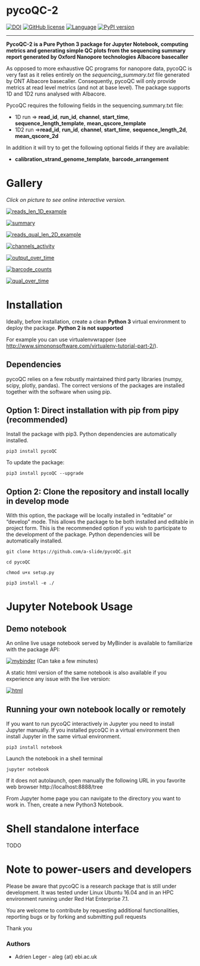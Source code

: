 # pycoQC-2

[![DOI](https://zenodo.org/badge/94531811.svg)](https://zenodo.org/badge/latestdoi/94531811)
[![GitHub license](https://img.shields.io/github/license/a-slide/pycoQC.svg)](https://github.com/a-slide/pycoQC/blob/master/LICENSE)
[![Language](./pictures/language-Python3-brightgreen.svg)](https://www.python.org/)
[![PyPI version](https://badge.fury.io/py/pycoQC.svg)](https://badge.fury.io/py/pycoQC)

---

**PycoQC-2 is a Pure Python 3 package for Jupyter Notebook, computing metrics and generating simple QC plots from the sequencing summary report generated by Oxford Nanopore technologies Albacore basecaller**

As opposed to more exhaustive QC programs for nanopore data, pycoQC is very fast as it relies entirely on the *sequencing_summary.txt* file generated by ONT Albacore basecaller. Consequently, pycoQC will only provide metrics at read level metrics (and not at base level). The package supports 1D and 1D2 runs analysed with Albacore.

PycoQC requires the following fields in the sequencing.summary.txt file:

* 1D run => **read_id**, **run_id**, **channel**, **start_time**, **sequence_length_template**, **mean_qscore_template**
* 1D2 run =>**read_id**, **run_id**, **channel**, **start_time**, **sequence_length_2d**, **mean_qscore_2d**

In addition it will try to get the following optional fields if they are available:

* **calibration_strand_genome_template**, **barcode_arrangement**

# Gallery

*Click on picture to see online interactive version.*

[![reads_len_1D_example](./pictures/reads_len_1D_example.png)](https://plot.ly/~aleg/2/distribution-of-read-length/)

[![summary](./pictures/summary.png)](https://plot.ly/~aleg/16/)

[![reads_qual_len_2D_example](./pictures/reads_qual_len_2D_example.png)](https://plot.ly/~aleg/3/mean-read-quality-per-sequence-length/)

[![channels_activity](./pictures/channels_activity.png)](https://plot.ly/~aleg/4/output-per-channel-over-experiment-time/)

[![output_over_time](./pictures/output_over_time.png)](https://plot.ly/~aleg/5/output-over-experiment-time/)

[![barcode_counts](./pictures/barcode_counts.png)](https://plot.ly/~aleg/7/percentage-of-reads-per-barcode/)

[![qual_over_time](./pictures/qual_over_time.png)](https://plot.ly/~aleg/6/mean-read-quality-over-experiment-time/)

# Installation

Ideally, before installation, create a clean **Python 3** virtual environment to deploy the package. **Python 2 is not supported**

For example you can use virtualenvwrapper (see http://www.simononsoftware.com/virtualenv-tutorial-part-2/).

## Dependencies

pycoQC relies on a few robustly maintained third party libraries (numpy, scipy, plotly, pandas). The correct versions of the packages are installed together with the software when using pip.

## Option 1: Direct installation with pip from pipy (recommended)

Install the package with pip3. Python dependencies are automatically installed.

`pip3 install pycoQC`

To update the package:

`pip3 install pycoQC --upgrade`


## Option 2: Clone the repository and install locally in develop mode

With this option, the package will be locally installed in “editable” or “develop” mode. This allows the package to be both installed and editable in project form. This is the recommended option if you wish to participate to the development of the package. Python dependencies will be automatically installed.

`git clone https://github.com/a-slide/pycoQC.git`

`cd pycoQC`

`chmod u+x setup.py`

`pip3 install -e ./`

# Jupyter Notebook Usage

## Demo notebook

An online live usage notebook served by MyBinder is available to familiarize with the package API:

[![mybinder](./pictures/launch-mybinder-red.svg)](https://mybinder.org/v2/gh/a-slide/pycoQC/master?filepath=docs%2FpycoQC_usage.ipynb) (Can take a few minutes)

A static html version of the same notebook is also available if you experience any issue with the live version:

[![html](./pictures/static-html-blue.svg)](https://a-slide.github.io/pycoQC/pycoQC_usage.html)

## Running your own notebook locally or remotely

If you want to run pycoQC interactively in Jupyter you need to install Jupyter manually. If you installed pycoQC in a virtual environment then install Jupyter in the same virtual environment.

`pip3 install notebook`

Launch the notebook in a shell terminal

`jupyter notebook`

If it does not autolaunch, open manually the following URL in you favorite web browser http://localhost:8888/tree

From Jupyter home page you can navigate to the directory you want to work in. Then, create a new Python3 Notebook.


# Shell standalone interface

TODO

# Note to power-users and developers

Please be aware that pycoQC is a research package that is still under development. It was tested under Linux Ubuntu 16.04 and in an HPC environment running under Red Hat Enterprise 7.1.

You are welcome to contribute by requesting additional functionalities, reporting bugs or by forking and submitting pull requests

Thank you

### Authors

* Adrien Leger - aleg {at} ebi.ac.uk

